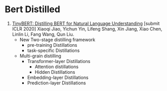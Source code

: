 # Bert Distilled

1. [TinyBERT: Distilling BERT for Natural Language Understanding](https://github.com/iofu728/PaperRead/blob/master/paper/NLP/BertDistilled/TinyBert.pdf) [submit ICLR 2020] Xiaoqi Jiao, Yichun Yin, Lifeng Shang, Xin Jiang, Xiao Chen, Linlin Li, Fang Wang, Qun Liu.
   - New Two-stage distilling framework
     - pre-training Distillations
     - task-specific Distillations
   - Multi-grain distilling
     - Transformer-layer Distillations
       - Attention distillations
       - Hidden Distillations
     - Embedding-layer Distillations
     - Prediction-layer Distillations

